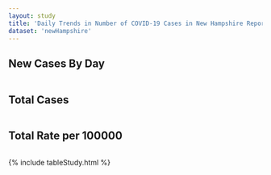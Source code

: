 ```yaml
---
layout: study
title: 'Daily Trends in Number of COVID-19 Cases in New Hampshire Reported to CDC'
dataset: 'newHampshire'
---
```


## New Cases By Day
<img src="{{site.baseurl}}/images/study/nh/NewCasesByDay.png" class="img-responsive" alt=""> 


## Total Cases
<img src="{{site.baseurl}}/images/study/nh/TotalCases.png" class="img-responsive" alt=""> 


## Total Rate per 100000
<img src="{{site.baseurl}}/images/study/nh/TotalRate.png" class="img-responsive" alt=""> 


{% include tableStudy.html %}